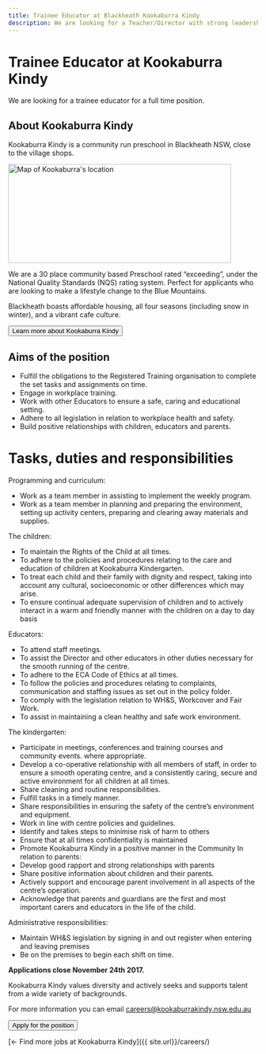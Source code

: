 ```yaml
---
title: Trainee Educator at Blackheath Kookaburra Kindy
description: We are looking for a Teacher/Director with strong leadership skills, a passion for early childhood education, and eagerness to become part of the community.
---
```


# Trainee Educator at Kookaburra Kindy

We are looking for a trainee educator for a full time position.

## About Kookaburra Kindy

Kookaburra Kindy is a community run preschool in Blackheath NSW, close to the village shops.

<a href="https://www.google.com.au/maps/place/Kookaburra+Kindergarten/@-33.635887,150.287714,15z/data=!4m5!3m4!1s0x0:0x28c65264cedb0a8a!8m2!3d-33.635887!4d150.287714">
  <img alt="Map of Kookaburra's location" class="img-responsive" src="https://maps.googleapis.com/maps/api/staticmap?maptype=roadmap&amp;markers=size%3Amid%7C-33.635887,150.287714&amp;zoom=15&amp;scale=2&amp;size=450x200&amp;key=AIzaSyCjlCwwIjy1tNECNbqCiQC_gqg4cVhZvCQ" width="450" height="200">
</a>

We are a 30 place community based Preschool rated “exceeding”, under the National Quality Standards (NQS) rating system. Perfect for applicants who are looking to make a lifestyle change to the Blue Mountains.

Blackheath boasts affordable housing, all four seasons (including snow in winter), and a vibrant cafe culture.

<a href="https://www.facebook.com/kookaburrakindy/">
  <button class="btn btn-primary">
    <i class="fa fa-fw fa-search" aria-hidden="true"></i>
    Learn more about Kookaburra Kindy
  </button>
</a>

## Aims of the position

- Fulfill the obligations to the Registered Training organisation to complete the set tasks and assignments on time.
- Engage in workplace training.
- Work with other Educators to ensure a safe, caring and educational setting.
- Adhere to all legislation in relation to workplace health and safety.
- Build positive relationships with children, educators and parents.

# Tasks, duties and responsibilities

Programming and curriculum:

- Work as a team member in assisting to implement the weekly program.
- Work as a team member in planning and preparing the environment, setting up activity centers, preparing and clearing away materials and supplies.

The children:

- To maintain the Rights of the Child at all times.
- To adhere to the policies and procedures relating to the care and education of children at Kookaburra Kindergarten.
- To treat each child and their family with dignity and respect, taking into account any cultural, socioeconomic or other differences which may arise.
- To ensure continual adequate supervision of children and to actively interact in a warm and friendly manner with the children on a day to day basis

Educators:

- To attend staff meetings.
- To assist the Director and other educators in other duties necessary for the smooth running of the centre.
- To adhere to the ECA Code of Ethics at all times.
- To follow the policies and procedures relating to complaints, communication and staffing issues as set out in the policy folder.
- To comply with the legislation relation to WH&amp;S, Workcover and Fair Work.
- To assist in maintaining a clean healthy and safe work environment.

The kindergarten:

- Participate in meetings, conferences and training courses and community events. where appropriate.
- Develop a co-operative relationship with all members of staff, in order to ensure a smooth operating centre, and a consistently caring, secure and active environment for all children at all times.
- Share cleaning and routine responsibilities.
- Fulfill tasks in a timely manner.
- Share responsibilities in ensuring the safety of the centre’s environment and equipment.
- Work in line with centre policies and guidelines.
- Identify and takes steps to minimise risk of harm to others
- Ensure that at all times confidentiality is maintained
- Promote Kookaburra Kindy in a positive manner in the Community
In relation to parents:
- Develop good rapport and strong relationships with parents
- Share positive information about children and their parents.
- Actively support and encourage parent involvement in all aspects of the centre’s operation.
- Acknowledge that parents and guardians are the first and most important carers and educators in the life of the child.

Administrative responsibilities:

- Maintain WH&amp;S legislation by signing in and out register when entering and leaving premises
- Be on the premises to begin each shift on time.

**Applications close November 24th 2017.**

Kookaburra Kindy values diversity and actively seeks and supports talent from a wide variety of backgrounds.

For more information you can email careers@kookaburrakindy.nsw.edu.au

<a href="{{ site.url }}/careers/traineer-educator/application/">
  <button class="btn btn-primary btn-lg">
    <i class="fa fa-fw fa-bolt" aria-hidden="true"></i>
    Apply for the position
  </button>
</a>

[&larr; Find more jobs at Kookaburra Kindy]({{ site.url}}/careers/)
